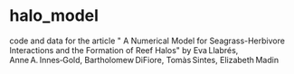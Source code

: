 # halo_model
code and data for the article " A Numerical Model for Seagrass-Herbivore Interactions and the Formation of Reef Halos" by Eva Llabrés, Anne A. Innes‑Gold, Bartholomew DiFiore, Tomàs Sintes, Elizabeth Madin
